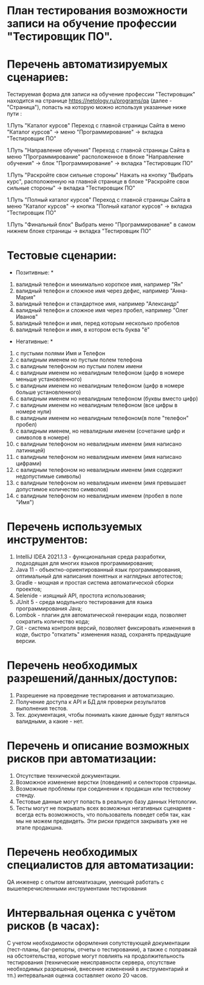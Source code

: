 # План тестирования возможности записи на обучение профессии "Тестировщик ПО".

# Перечень автоматизируемых сценариев:

Тестируемая форма для записи на обучение профессии "Тестировщик" находится на странице https://netology.ru/programs/qa (далее - "Страница"), попасть на которую можно используя указанные ниже пути :

1.Путь "Каталог курсов"
Переход с главной страницы Сайта в меню "Каталог курсов" -> меню "Программирование" -> вкладка "Тестировщик ПО"

1.Путь "Направление обучения"
Переход с главной страницы Сайта в меню "Программирование" расположенное в блоке "Направление обучения" -> блок "Программирование" -> вкладка "Тестировщик ПО"

1.Путь "Раскройте свои сильные стороны"
Нажать на кнопку "Выбрать курс", расположенную на главной странице в блоке "Раскройте свои сильные стороны" -> вкладка "Тестировщик ПО"

1.Путь "Полный каталог курсов"
Переход с главной страницы Сайта в меню "Каталог курсов" -> кнопка "Полный каталог курсов" -> вкладка "Тестировщик ПО"

1.Путь "Финальный блок"
Выбрать меню "Программирование" в самом нижнем блоке страницы -> вкладка "Тестировщик ПО"

# Тестовые сценарии:

* Позитивные: *
1. валидный телефон и минимально короткое имя, например "Ян"
1. валидный телефон и сложное имя через дефис, например "Анна-Мария"
1. валидный телефон и стандартное имя, например "Александр"
1. валидный телефон и сложное имя через пробел, например "Олег Иванов"
1. валидный телефон и имя, перед которым несколько пробелов
1. валидный телефон и имя, в котором есть буква "ё"

* Негативные: *
1. с пустыми полями Имя и Телефон
1. с валидным именем но пустым полем телефона
1. с валидным телефоном но пустым полем имени
1. с валидным именем но невалидным телефоном (цифр в номере меньше установленного)
1. с валидным именем но невалидным телефоном (цифр в номере больше установленного)
1. с валидным именем но невалидным телефоном (буквы вместо цифр)
1. с валидным именем но невалидным телефоном (все цифры в номере нули)
1. с валидным именем но невалидным телефоном(в поле "телефон" пробел)
1. с валидным именем, но невалидным именем (сочетание цифр и символов в номере)
1. с валидным телефоном но невалидным именем (имя написано латиницей)
1. с валидным телефоном но невалидным именем (имя написано цифрами)
1. с валидным телефоном но невалидным именем (имя содержит недопустимые символы)
1. с валидным телефоном но невалидным именем (имя превышает допустимое количество символов)
1. с валидным телефоном но невалидным именем (пробел в поле "Имя")

# Перечень используемых инструментов:

1. IntelliJ IDEA 2021.1.3 - функциональная среда разработки, подходящая для многих языков программирования;
1. Java 11 - объектно-ориентированный язык программирования, оптимальный для написания понятных и наглядных автотестов;
1. Gradle - мощная и простая система автоматической сборки проектов;
1. Selenide - изящный API, простота использования;
1. JUnit 5 - среда модульного тестирования для языка программирования Java;
1. Lombok - плагин для автоматической генерации кода, позволяет сократить количество кода;
1. Git - система контроля версий, позволяет фиксировать изменения в коде, быстро "откатить" изменения назад, сохранять предыдущие версии.

# Перечень необходимых разрешений/данных/доступов:

1. Разрешение на проведение тестирования и автоматизацию.
1. Получение доступа к API и БД для проверки результатов выполнения тестов.
1. Тех. документация, чтобы понимать какие данные будут являться валидными, а какие - нет.

# Перечень и описание возможных рисков при автоматизации:

1. Отсутствие технической документации.
1. Возможное изменение верстки (поведения) и селекторов страницы.
1. Возможные проблемы при соединении к продакшн или тестовому стенду.
1. Тестовые данные могут попасть в реальную базу данных Нетологии.
1. Тесты могут не покрывать всех возможных негативных сценариев - всегда есть возможность, что пользователь поведет себя так, как мы не можем предвидеть. Эти риски придется закрывать уже не этапе продакшна.

# Перечень необходимых специалистов для автоматизации:

QA инженер с опытом автоматизации, умеющий работать с вышеперечисленными инструментами тестирования

# Интервальная оценка с учётом рисков (в часах):

С учетом необходимости оформления сопутствующей документации (тест-планы, баг-репорты, отчеты о тестировании), а также с поправкай на обстоятельства, которые могут повлиять на продолжительность тестирования (технические неисправности сервера, отсутствие необходимых разрешений, внесение изменений в инструментарий и тп.) интервальная оценка составляет около 20 часов.




